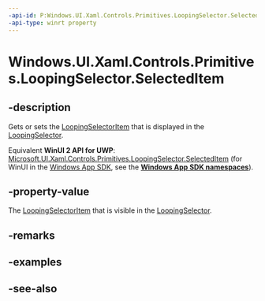 ```yaml
---
-api-id: P:Windows.UI.Xaml.Controls.Primitives.LoopingSelector.SelectedItem
-api-type: winrt property
---
```


<!-- Property syntax
public object SelectedItem { get;  set; }
-->

# Windows.UI.Xaml.Controls.Primitives.LoopingSelector.SelectedItem

## -description
Gets or sets the [LoopingSelectorItem](loopingselectoritem.md) that is displayed in the [LoopingSelector](loopingselector.md).

Equivalent **WinUI 2 API for UWP**: [Microsoft.UI.Xaml.Controls.Primitives.LoopingSelector.SelectedItem](/windows/winui/api/microsoft.ui.xaml.controls.primitives.loopingselector.selecteditem) (for WinUI in the [Windows App SDK](/windows/apps/windows-app-sdk/), see the **[Windows App SDK namespaces](/windows/windows-app-sdk/api/winrt/)**).

## -property-value
The [LoopingSelectorItem](loopingselectoritem.md) that is visible in the [LoopingSelector](loopingselector.md).

## -remarks

## -examples

## -see-also
